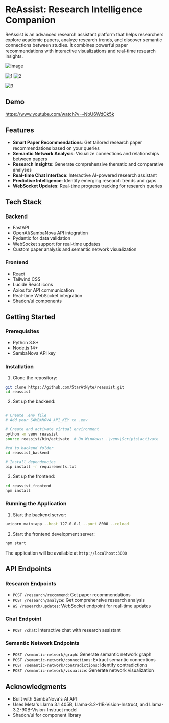 # ReAssist: Research Intelligence Companion

ReAssist is an advanced research assistant platform that helps researchers explore academic papers, analyze research trends, and discover semantic connections between studies. It combines powerful paper recommendations with interactive visualizations and real-time research insights.

![image](https://github.com/user-attachments/assets/a0473baa-8c42-4b93-b899-5eac134e179f)

![1](https://github.com/user-attachments/assets/5e01ffc1-769a-4a92-a1a0-57b297be18a6)
![2](https://github.com/user-attachments/assets/6bfc0c30-7f1f-4586-89a6-556cbfdf1c26)

![3](https://github.com/user-attachments/assets/7adb94b8-a5b7-487e-94b9-a93c2ae01614)

## Demo
https://www.youtube.com/watch?v=-NbU6WdOk5k
## Features

- **Smart Paper Recommendations**: Get tailored research paper recommendations based on your queries
- **Semantic Network Analysis**: Visualize connections and relationships between papers
- **Research Insights**: Generate comprehensive thematic and comparative analyses
- **Real-time Chat Interface**: Interactive AI-powered research assistant
- **Predictive Intelligence**: Identify emerging research trends and gaps
- **WebSocket Updates**: Real-time progress tracking for research queries

## Tech Stack

### Backend
- FastAPI
- OpenAI/SambaNova API integration
- Pydantic for data validation
- WebSocket support for real-time updates
- Custom paper analysis and semantic network visualization

### Frontend
- React
- Tailwind CSS
- Lucide React icons
- Axios for API communication
- Real-time WebSocket integration
- Shadcn/ui components

## Getting Started

### Prerequisites
- Python 3.8+
- Node.js 14+
- SambaNova API key

### Installation

1. Clone the repository:
```bash
git clone https://github.com/StarAtNyte/reassist.git
cd reassist
```

2. Set up the backend:
```bash

# Create .env file
# Add your SAMBANOVA_API_KEY to .env

# Create and activate virtual environment
python -m venv reassist
source reassist/bin/activate  # On Windows: .\venv\Scripts\activate

#cd to backend folder
cd reassist_backend

# Install dependencies
pip install -r requirements.txt

```

3. Set up the frontend:
```bash
cd reassist_frontend
npm install
```

### Running the Application

1. Start the backend server:
```bash
uvicorn main:app --host 127.0.0.1 --port 8000 --reload
```

2. Start the frontend development server:
```bash
npm start
```
The application will be available at `http://localhost:3000`

## API Endpoints

### Research Endpoints
- `POST /research/recommend`: Get paper recommendations
- `POST /research/analyze`: Get comprehensive research analysis
- `WS /research/updates`: WebSocket endpoint for real-time updates

### Chat Endpoint
- `POST /chat`: Interactive chat with research assistant

### Semantic Network Endpoints
- `POST /semantic-network/graph`: Generate semantic network graph
- `POST /semantic-network/connections`: Extract semantic connections
- `POST /semantic-network/contradictions`: Identify contradictions
- `POST /semantic-network/visualize`: Generate network visualization

## Acknowledgments

- Built with SambaNova's AI API
- Uses Meta's Llama 3.1 405B, Llama-3.2-11B-Vision-Instruct, and Llama-3.2-90B-Vision-Instruct model
- Shadcn/ui for component library


